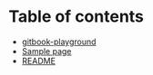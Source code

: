 # Table of contents

* [gitbook-playground](README.md)
* [Sample page](sample-page.md)
* [README](readme.md)

